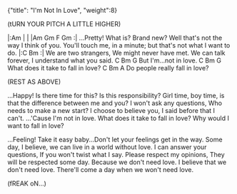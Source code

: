 {"title": "I'm Not In Love",
"weight":8}

(tURN YOUR PITCH A LITTLE HIGHER)

|:Am   |    |    |Am Gm F Gm :|
...Pretty!
What is? Brand new? Well that's not the way I think of you.
You'll touch me, in a minute; but that's not what I want to do.
|:C Bm      :|
We are two strangers,
We might never have met.
We can talk forever, I understand what you said.
          C   Bm  G
But I'm...not in love.
                      C   Bm  G
What does it take to fall in love?
                  C   Bm  A
Do people really fall in love?

(REST AS ABOVE)

...Happy!
Is there time for this? Is this responsibility?
Girl time, boy time, is that the difference between me and you?
I won't ask any questions,
Who needs to make a new start?
I choose to believe you,
I said before that I can't.
...'Cause I'm not in love.
What does it take to fall in love?
Why would I want to fall in love?

...Feeling!
Take it easy baby...Don't let your feelings get in the way.
Some day, I believe, we can live in a world without love.
I can answer your questions,
If you won't twist what I say.
Please respect my opinions,
They will be respected some day.
Because we don't need love.
I believe that we don't need love.
There'll come a day when we won't need love.

(fREAK oN...)
